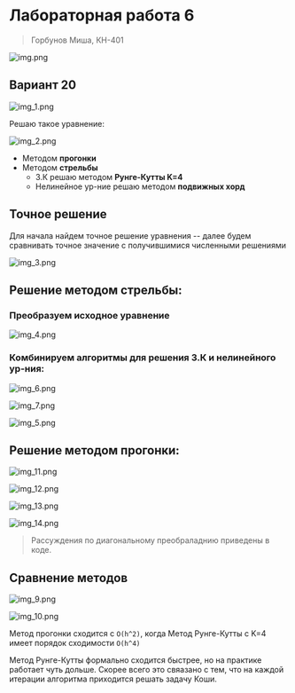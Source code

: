 # Лабораторная работа 6

> Горбунов Миша, КН-401

![img.png](img.png)

## Вариант 20

![img_1.png](img_1.png)

Решаю такое уравнение:

![img_2.png](img_2.png)

- Методом **прогонки**
- Методом **стрельбы**
  - З.К решаю методом **Рунге-Кутты K=4**
  - Нелинейное ур-ние решаю методом **подвижных хорд**

## Точное решение

Для начала найдем точное решение уравнения 
-- далее будем сравнивать точное значение с получившимися численными решениями

![img_3.png](img_3.png)

## Решение методом стрельбы:

### Преобразуем исходное уравнение

![img_4.png](img_4.png)

### Комбинируем алгоритмы для решения З.К и нелинейного ур-ния:

![img_6.png](img_6.png)

![img_7.png](img_7.png)

![img_5.png](img_5.png)

## Решение методом прогонки:

![img_11.png](img_11.png)

![img_12.png](img_12.png)

![img_13.png](img_13.png)

![img_14.png](img_14.png)

> Рассуждения по диагональному преобраладнию приведены в коде.

## Сравнение методов

![img_9.png](img_9.png)

![img_10.png](img_10.png)

Метод прогонки сходится с `O(h^2)`, когда Метод Рунге-Кутты с K=4 имеет
порядок сходимости `O(h^4)`

Метод Рунге-Кутты формально сходится быстрее, но на практике работает чуть дольше.
Скорее всего это свяазано с тем, что на каждой итерации алгоритма приходится решать задачу Коши.
